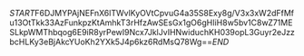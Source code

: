 $START$F6DJMYPAjNEFnX6lTWvlKyOVtCpvuG4a35S8Exy8g/V3x3xW2dFfMfu13OtTkk33AzFunkpzKtAmhkT3rHfzAwSEsGx1gO6gHIiH8w5bv1C8wZ71MESLkpWMThbqog6E9iR8yrPewI9Ncx7JklJvIHNwiduchKH039opL3Guyr2eJzzbcHLKy3eBjAkcYUoKh2YXk5J4p6kz6RdMsQ78Wg==$END$